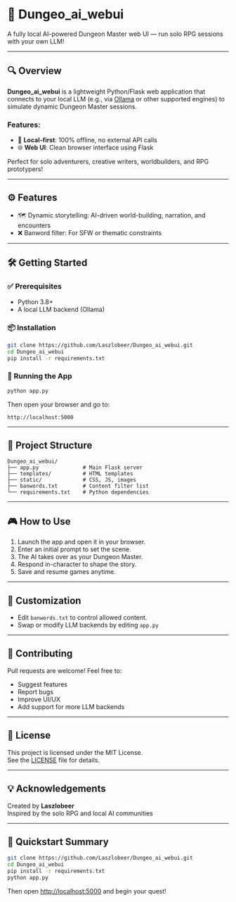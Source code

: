 # 🐉 Dungeo_ai_webui

A fully local AI-powered Dungeon Master web UI — run solo RPG sessions with your own LLM!

---

## 🔍 Overview

**Dungeo_ai_webui** is a lightweight Python/Flask web application that connects to your local LLM (e.g., via [Ollama](https://ollama.ai/) or other supported engines) to simulate dynamic Dungeon Master sessions.

### Features:
- 🎲 **Local-first**: 100% offline, no external API calls
- 🌐 **Web UI**: Clean browser interface using Flask

Perfect for solo adventurers, creative writers, worldbuilders, and RPG prototypers!

---

## ⚙️ Features

- 🗺️ Dynamic storytelling: AI-driven world-building, narration, and encounters
- ❌ Banword filter: For SFW or thematic constraints

---

## 🛠️ Getting Started

### ✅ Prerequisites

- Python 3.8+
- A local LLM backend (Ollama)


### 📦 Installation

```bash
git clone https://github.com/Laszlobeer/Dungeo_ai_webui.git
cd Dungeo_ai_webui
pip install -r requirements.txt
```

### 🚀 Running the App

```bash
python app.py
```

Then open your browser and go to:

```
http://localhost:5000
```

---

## 📁 Project Structure

```
Dungeo_ai_webui/
├── app.py              # Main Flask server
├── templates/          # HTML templates
├── static/             # CSS, JS, images
├── banwords.txt        # Content filter list
└── requirements.txt    # Python dependencies
```

---

## 🎮 How to Use

1. Launch the app and open it in your browser.
2. Enter an initial prompt to set the scene.
3. The AI takes over as your Dungeon Master.
4. Respond in-character to shape the story.
5. Save and resume games anytime.

---

## 🧪 Customization

- Edit `banwords.txt` to control allowed content.
- Swap or modify LLM backends by editing `app.py`


---

## 🤝 Contributing

Pull requests are welcome! Feel free to:
- Suggest features
- Report bugs
- Improve UI/UX
- Add support for more LLM backends

---

## 📜 License

This project is licensed under the MIT License.  
See the [LICENSE](LICENSE) file for details.

---

## 💡 Acknowledgements

Created by **Laszlobeer**  
Inspired by the solo RPG and local AI communities

---

## 🧙 Quickstart Summary

```bash
git clone https://github.com/Laszlobeer/Dungeo_ai_webui.git
cd Dungeo_ai_webui
pip install -r requirements.txt
python app.py
```

Then open [http://localhost:5000](http://localhost:5000) and begin your quest!

